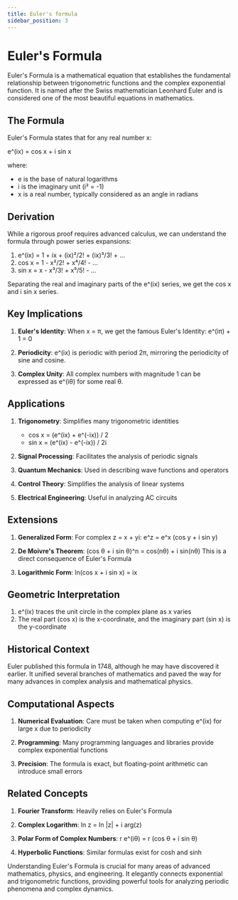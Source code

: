 ```yaml
---
title: Euler's formula
sidebar_position: 3
---
```

# Euler's Formula

Euler's Formula is a mathematical equation that establishes the fundamental relationship between trigonometric functions and the complex exponential function. It is named after the Swiss mathematician Leonhard Euler and is considered one of the most beautiful equations in mathematics.

## The Formula

Euler's Formula states that for any real number x:

e^(ix) = cos x + i sin x

where:
- e is the base of natural logarithms
- i is the imaginary unit (i² = -1)
- x is a real number, typically considered as an angle in radians

## Derivation

While a rigorous proof requires advanced calculus, we can understand the formula through power series expansions:

1. e^(ix) = 1 + ix + (ix)²/2! + (ix)³/3! + ...
2. cos x = 1 - x²/2! + x⁴/4! - ...
3. sin x = x - x³/3! + x⁵/5! - ...

Separating the real and imaginary parts of the e^(ix) series, we get the cos x and i sin x series.

## Key Implications

1. **Euler's Identity**: When x = π, we get the famous Euler's Identity:
   e^(iπ) + 1 = 0

2. **Periodicity**: e^(ix) is periodic with period 2π, mirroring the periodicity of sine and cosine.

3. **Complex Unity**: All complex numbers with magnitude 1 can be expressed as e^(iθ) for some real θ.

## Applications

1. **Trigonometry**: Simplifies many trigonometric identities
    - cos x = (e^(ix) + e^(-ix)) / 2
    - sin x = (e^(ix) - e^(-ix)) / 2i

2. **Signal Processing**: Facilitates the analysis of periodic signals

3. **Quantum Mechanics**: Used in describing wave functions and operators

4. **Control Theory**: Simplifies the analysis of linear systems

5. **Electrical Engineering**: Useful in analyzing AC circuits

## Extensions

1. **Generalized Form**: For complex z = x + yi:
   e^z = e^x (cos y + i sin y)

2. **De Moivre's Theorem**: (cos θ + i sin θ)^n = cos(nθ) + i sin(nθ)
   This is a direct consequence of Euler's Formula

3. **Logarithmic Form**: ln(cos x + i sin x) = ix

## Geometric Interpretation

1. e^(ix) traces the unit circle in the complex plane as x varies
2. The real part (cos x) is the x-coordinate, and the imaginary part (sin x) is the y-coordinate

## Historical Context

Euler published this formula in 1748, although he may have discovered it earlier. It unified several branches of mathematics and paved the way for many advances in complex analysis and mathematical physics.

## Computational Aspects

1. **Numerical Evaluation**: Care must be taken when computing e^(ix) for large x due to periodicity

2. **Programming**: Many programming languages and libraries provide complex exponential functions

3. **Precision**: The formula is exact, but floating-point arithmetic can introduce small errors

## Related Concepts

1. **Fourier Transform**: Heavily relies on Euler's Formula

2. **Complex Logarithm**: ln z = ln |z| + i arg(z)

3. **Polar Form of Complex Numbers**: r e^(iθ) = r (cos θ + i sin θ)

4. **Hyperbolic Functions**: Similar formulas exist for cosh and sinh

Understanding Euler's Formula is crucial for many areas of advanced mathematics, physics, and engineering. It elegantly connects exponential and trigonometric functions, providing powerful tools for analyzing periodic phenomena and complex dynamics.